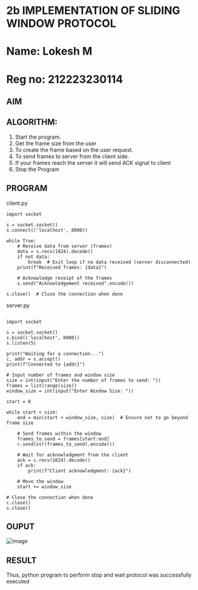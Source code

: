 # 2b IMPLEMENTATION OF SLIDING WINDOW PROTOCOL
# Name: Lokesh M
# Reg no: 212223230114
## AIM
## ALGORITHM:
1. Start the program.
2. Get the frame size from the user
3. To create the frame based on the user request.
4. To send frames to server from the client side.
5. If your frames reach the server it will send ACK signal to client
6. Stop the Program
## PROGRAM
client.py
```
import socket

s = socket.socket()
s.connect(('localhost', 8000))

while True:
    # Receive data from server (frames)
    data = s.recv(1024).decode()
    if not data:
        break  # Exit loop if no data received (server disconnected)
    print(f"Received frames: {data}")
    
    # Acknowledge receipt of the frames
    s.send("Acknowledgement received".encode())

s.close()  # Close the connection when done

```
server.py
```

import socket

s = socket.socket()
s.bind(('localhost', 8000))
s.listen(5)

print("Waiting for a connection...")
c, addr = s.accept()
print(f"Connected to {addr}")

# Input number of frames and window size
size = int(input("Enter the number of frames to send: "))
frames = list(range(size))
window_size = int(input("Enter Window Size: "))

start = 0

while start < size:
    end = min(start + window_size, size)  # Ensure not to go beyond frame size
    
    # Send frames within the window
    frames_to_send = frames[start:end]
    c.send(str(frames_to_send).encode())
    
    # Wait for acknowledgment from the client
    ack = c.recv(1024).decode()
    if ack:
        print(f"Client acknowledgment: {ack}")
    
    # Move the window
    start += window_size

# Close the connection when done
c.close()
s.close()

```
## OUPUT
![image](https://github.com/user-attachments/assets/244e36d2-5681-48f6-8488-85e1ffac2b22)

## RESULT
Thus, python program to perform stop and wait protocol was successfully executed
